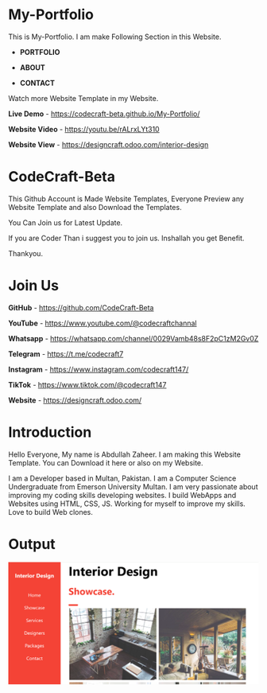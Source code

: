 # My-Portfolio
This is My-Portfolio. I am make Following Section in this Website.

+ **PORTFOLIO**

+ **ABOUT**

+ **CONTACT**

Watch more Website Template in my Website.

**Live Demo** - https://codecraft-beta.github.io/My-Portfolio/

**Website Video** - https://youtu.be/rALrxLYt310

**Website View** - https://designcraft.odoo.com/interior-design

# CodeCraft-Beta

This Github Account is Made Website Templates, Everyone Preview any Website Template and also Download the Templates.

You Can Join us for Latest Update. 

If you are Coder Than i suggest you to join us. Inshallah you get Benefit.

Thankyou.

# Join Us

**GitHub** - https://github.com/CodeCraft-Beta

**YouTube** - https://www.youtube.com/@codecraftchannal

**Whatsapp** - https://whatsapp.com/channel/0029Vamb48s8F2pC1zM2Gv0Z

**Telegram**  - https://t.me/codecraft7

**Instagram** - https://www.instagram.com/codecraft147/

**TikTok** - https://www.tiktok.com/@codecraft147

**Website** - https://designcraft.odoo.com/

# Introduction

Hello Everyone, My name is Abdullah Zaheer. I am making this Website Template. You can Download it here or also on my Website.

I am a Developer based in Multan, Pakistan. I am a Computer Science Undergraduate from Emerson University Multan. I am very passionate about improving my coding skills developing websites. I build WebApps and Websites using HTML, CSS, JS. Working for myself to improve my skills. Love to build Web clones.

# Output
![Image](https://raw.githubusercontent.com/CodeCraft-Beta/Interior-Design-Furniture/3e77a93a8e6128c28d0c0b57568c78ce4eaaef55/Screenshot%202024-11-24%20172211.png)

